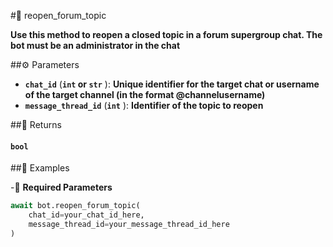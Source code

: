 #🔧 reopen_forum_topic

**Use this method to reopen a closed topic in a forum supergroup chat. The bot must be an administrator in the chat**

##⚙️ Parameters

- **`chat_id`** (**`int` or `str`** ): **Unique identifier for the target chat or username of the target channel (in the format @channelusername)**
- **`message_thread_id`** (**`int`** ): **Identifier of the topic to reopen**

##📲 Returns

#### `bool`

##📀 Examples

-🪫 **Required Parameters**

```python
await bot.reopen_forum_topic(
    chat_id=your_chat_id_here,
    message_thread_id=your_message_thread_id_here
)
```

